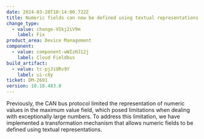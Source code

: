 ```yaml
---
date: 2024-03-28T10:14:00.732Z
title: Numeric fields can now be defined using textual representations
change_type:
  - value: change-VSkj2iV9m
    label: Fix
product_area: Device Management
component:
  - value: component-wWIzHJ12j
    label: Cloud Fieldbus
build_artifact:
  - value: tc-pjJiURv9Y
    label: ui-c8y
ticket: DM-2691
version: 10.18.483.0
---
```

Previously, the CAN bus protocol limited the representation of numeric values in the maximum value field, which posed limitations when dealing with exceptionally large numbers. To address this limitation, we have implemented a transformation mechanism that allows numeric fields to be defined using textual representations.
